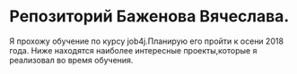 # Репозиторий Баженова Вячеслава.
Я прохожу обучение по курсу job4j.Планирую его пройти к осени 2018 года.
Ниже находятся наиболее интересные проекты,которые я реализовал во время обучения.